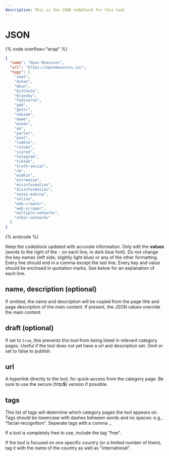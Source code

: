 ```yaml
---
description: This is the JSON codeblock for this tool
---
```


# JSON

{% code overflow="wrap" %}
```json
{
  "name": "Open Measures",
  "url": "https://openmeasures.io/",
  "tags": [
    "smat",
    "4chan",
    "8kun",
    "bitChute",
    "bluesky",
    "fediverse",
    "gab",
    "gettr",
    "odysee",
    "mewe",
    "minds",
    "ok",
    "parler",
    "poal",
    "rumble",
    "rutube",
    "scored",
    "telegram",
    "tiktok",
    "truth-social",
    "vk",
    "wimkin",
    "extremism",
    "misinformation",
    "disinformation",
    "sense-making",
    "online",
    "web-crawler",
    "web-scraper",
    "multiple-networks",
    "other-networks"
  ]
}
```
{% endcode %}

Keep the codeblock updated with accurate information. Only edit the **values** (words to the right of the `:` on each line, in dark blue font). Do not change the key names (left side, slightly light blue) or any of the other formatting. Every line should end in a comma except the last line. Every key and value should be enclosed in quotation marks. See below for an explanation of each line.&#x20;

## name, description (optional)

If omitted, the name and description will be copied from the page title and page description of the main content. If present, the JSON values override the main content.

## draft (optional)

If set to `true`, this prevents this tool from being listed in relevant category pages. Useful if the tool does not yet have a url and description set. Omit or set to false to publish.

## url

A hyperlink directly to the tool, for quick-access from the category page. Be sure to use the secure (http**S**) version if possible.

## tags

This list of tags will determine which category pages the tool appears on. Tags should be lowercase with dashes between words and no spaces: e.g., "facial-recognition". Seperate tags with a comma `,`.

If a tool is completely free to use, include the tag "free".

If the tool is focused on one specific country (or a limited number of them), tag it with the name of the country as well as "international".

